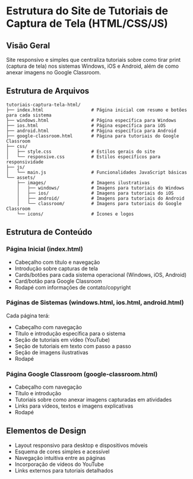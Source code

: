 # Estrutura do Site de Tutoriais de Captura de Tela (HTML/CSS/JS)

## Visão Geral
Site responsivo e simples que centraliza tutoriais sobre como tirar print (captura de tela) nos sistemas Windows, iOS e Android, além de como anexar imagens no Google Classroom.

## Estrutura de Arquivos

```
tutoriais-captura-tela-html/
├── index.html                  # Página inicial com resumo e botões para cada sistema
├── windows.html                # Página específica para Windows
├── ios.html                    # Página específica para iOS
├── android.html                # Página específica para Android
├── google-classroom.html       # Página para tutoriais do Google Classroom
├── css/
│   ├── style.css               # Estilos gerais do site
│   └── responsive.css          # Estilos específicos para responsividade
├── js/
│   └── main.js                 # Funcionalidades JavaScript básicas
└── assets/
    ├── images/                 # Imagens ilustrativas
    │   ├── windows/            # Imagens para tutoriais do Windows
    │   ├── ios/                # Imagens para tutoriais do iOS
    │   ├── android/            # Imagens para tutoriais do Android
    │   └── classroom/          # Imagens para tutoriais do Google Classroom
    └── icons/                  # Ícones e logos
```

## Estrutura de Conteúdo

### Página Inicial (index.html)
- Cabeçalho com título e navegação
- Introdução sobre capturas de tela
- Cards/botões para cada sistema operacional (Windows, iOS, Android)
- Card/botão para Google Classroom
- Rodapé com informações de contato/copyright

### Páginas de Sistemas (windows.html, ios.html, android.html)
Cada página terá:
- Cabeçalho com navegação
- Título e introdução específica para o sistema
- Seção de tutoriais em vídeo (YouTube)
- Seção de tutoriais em texto com passo a passo
- Seção de imagens ilustrativas
- Rodapé

### Página Google Classroom (google-classroom.html)
- Cabeçalho com navegação
- Título e introdução
- Tutoriais sobre como anexar imagens capturadas em atividades
- Links para vídeos, textos e imagens explicativas
- Rodapé

## Elementos de Design
- Layout responsivo para desktop e dispositivos móveis
- Esquema de cores simples e acessível
- Navegação intuitiva entre as páginas
- Incorporação de vídeos do YouTube
- Links externos para tutoriais detalhados
